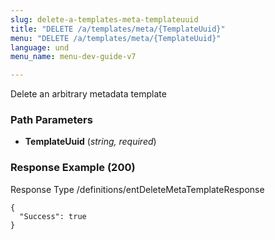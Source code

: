 ```yaml
---
slug: delete-a-templates-meta-templateuuid
title: "DELETE /a/templates/meta/{TemplateUuid}"
menu: "DELETE /a/templates/meta/{TemplateUuid}"
language: und
menu_name: menu-dev-guide-v7

---
```








 
Delete an arbitrary metadata template  


### Path Parameters

 - **TemplateUuid** (_string, required_) 




### Response Example (200)
Response Type /definitions/entDeleteMetaTemplateResponse

```
{
  "Success": true
}
```




